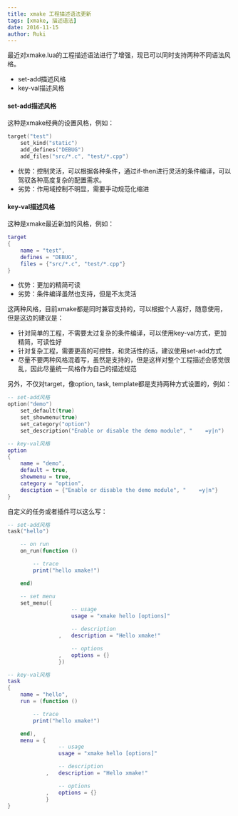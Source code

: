 ```yaml
---
title: xmake 工程描述语法更新
tags: [xmake, 描述语法]
date: 2016-11-15
author: Ruki
---
```


最近对xmake.lua的工程描述语法进行了增强，现已可以同时支持两种不同语法风格。

* set-add描述风格
* key-val描述风格

#### set-add描述风格

这种是xmake经典的设置风格，例如：

```lua
target("test")
    set_kind("static")
    add_defines("DEBUG")
    add_files("src/*.c", "test/*.cpp")
```

* 优势：控制灵活，可以根据各种条件，通过if-then进行灵活的条件编译，可以驾驭各种高度复杂的配置需求。
* 劣势：作用域控制不明显，需要手动规范化缩进


#### key-val描述风格

这种是xmake最近新加的风格，例如：

```lua
target
{
    name = "test",
    defines = "DEBUG",
    files = {"src/*.c", "test/*.cpp"}
}
```

* 优势：更加的精简可读
* 劣势：条件编译虽然也支持，但是不太灵活







这两种风格，目前xmake都是同时兼容支持的，可以根据个人喜好，随意使用，但是这边的建议是：

* 针对简单的工程，不需要太过复杂的条件编译，可以使用key-val方式，更加精简，可读性好
* 针对复杂工程，需要更高的可控性，和灵活性的话，建议使用set-add方式
* 尽量不要两种风格混着写，虽然是支持的，但是这样对整个工程描述会感觉很乱，因此尽量统一风格作为自己的描述规范

另外，不仅对target，像option, task, template都是支持两种方式设置的，例如：

```lua
-- set-add风格
option("demo")
    set_default(true)
    set_showmenu(true)
    set_category("option")
    set_description("Enable or disable the demo module", "    =y|n")

-- key-val风格
option
{
    name = "demo",
    default = true,
    showmenu = true,
    category = "option",
    desciption = {"Enable or disable the demo module", "    =y|n"}
}
```

自定义的任务或者插件可以这么写：

```lua
-- set-add风格
task("hello")

    -- on run
    on_run(function ()

        -- trace
        print("hello xmake!")

    end)

    -- set menu
    set_menu({
                    -- usage
                    usage = "xmake hello [options]"

                    -- description
                ,   description = "Hello xmake!"

                    -- options
                ,   options = {}
                }) 

-- key-val风格
task
{
    name = "hello",
    run = (function ()

        -- trace
        print("hello xmake!")

    end),
    menu = {
                -- usage
                usage = "xmake hello [options]"

                -- description
            ,   description = "Hello xmake!"

                -- options
            ,   options = {}
            }
}
```
